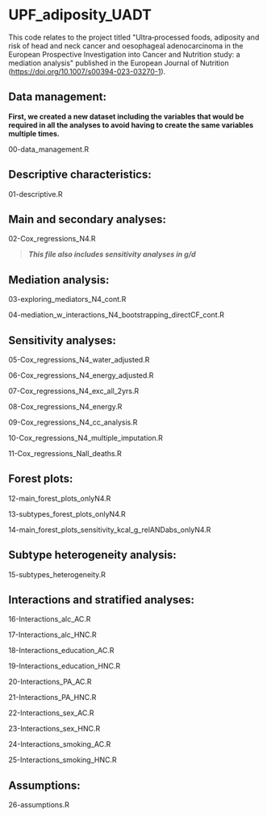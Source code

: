 # UPF_adiposity_UADT

This code relates to the project titled "Ultra‐processed foods, adiposity and risk of head and neck cancer and oesophageal adenocarcinoma in the European Prospective Investigation into Cancer and Nutrition study: a mediation analysis" published in the European Journal of Nutrition (https://doi.org/10.1007/s00394-023-03270-1).

## Data management:

**First, we created a new dataset including the variables that would be required in all the analyses to avoid having to create the same variables multiple times.**

00-data_management.R

## Descriptive characteristics:

01-descriptive.R

## Main and secondary analyses:

02-Cox_regressions_N4.R         
> **_This file also includes sensitivity analyses in g/d_**

## Mediation analysis:

03-exploring_mediators_N4_cont.R

04-mediation_w_interactions_N4_bootstrapping_directCF_cont.R

## Sensitivity analyses:

05-Cox_regressions_N4_water_adjusted.R

06-Cox_regressions_N4_energy_adjusted.R

07-Cox_regressions_N4_exc_all_2yrs.R

08-Cox_regressions_N4_energy.R

09-Cox_regressions_N4_cc_analysis.R

10-Cox_regressions_N4_multiple_imputation.R

11-Cox_regressions_Nall_deaths.R

## Forest plots:

12-main_forest_plots_onlyN4.R

13-subtypes_forest_plots_onlyN4.R

14-main_forest_plots_sensitivity_kcal_g_relANDabs_onlyN4.R

## Subtype heterogeneity analysis:

15-subtypes_heterogeneity.R

## Interactions and stratified analyses:

16-Interactions_alc_AC.R

17-Interactions_alc_HNC.R

18-Interactions_education_AC.R

19-Interactions_education_HNC.R

20-Interactions_PA_AC.R

21-Interactions_PA_HNC.R

22-Interactions_sex_AC.R

23-Interactions_sex_HNC.R

24-Interactions_smoking_AC.R

25-Interactions_smoking_HNC.R

## Assumptions:

26-assumptions.R
